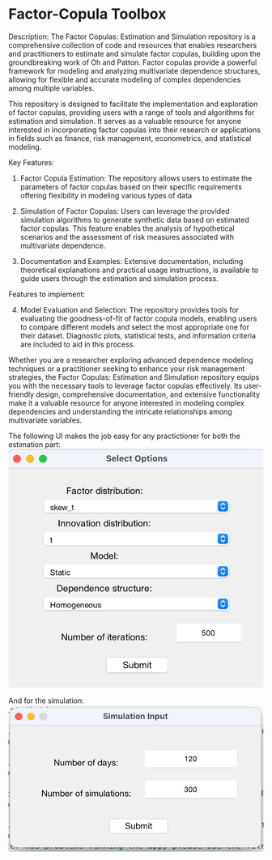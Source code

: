 # Factor-Copula Toolbox

Description:
The Factor Copulas: Estimation and Simulation repository is a comprehensive collection of code and resources that enables researchers and practitioners to estimate and simulate factor copulas, building upon the groundbreaking work of Oh and Patton. Factor copulas provide a powerful framework for modeling and analyzing multivariate dependence structures, allowing for flexible and accurate modeling of complex dependencies among multiple variables.

This repository is designed to facilitate the implementation and exploration of factor copulas, providing users with a range of tools and algorithms for estimation and simulation. It serves as a valuable resource for anyone interested in incorporating factor copulas into their research or applications in fields such as finance, risk management, econometrics, and statistical modeling.

Key Features:

1. Factor Copula Estimation: The repository allows users to estimate the parameters of factor copulas based on their specific requirements offering flexibility in modeling various types of data

2. Simulation of Factor Copulas: Users can leverage the provided simulation algorithms to generate synthetic data based on estimated factor copulas. This feature enables the analysis of hypothetical scenarios and the assessment of risk measures associated with multivariate dependence.

3. Documentation and Examples: Extensive documentation, including theoretical explanations and practical usage instructions, is available to guide users through the estimation and simulation process.

Features to implement:

4. Model Evaluation and Selection: The repository provides tools for evaluating the goodness-of-fit of factor copula models, enabling users to compare different models and select the most appropriate one for their dataset. Diagnostic plots, statistical tests, and information criteria are included to aid in this process.

Whether you are a researcher exploring advanced dependence modeling techniques or a practitioner seeking to enhance your risk management strategies, the Factor Copulas: Estimation and Simulation repository equips you with the necessary tools to leverage factor copulas effectively. Its user-friendly design, comprehensive documentation, and extensive functionality make it a valuable resource for anyone interested in modeling complex dependencies and understanding the intricate relationships among multivariate variables.

The following UI makes the job easy for any practictioner for both the estimation part:
![plot](https://github.com/FrancescoGirardi/Factor-Copula-Toolbox/blob/c20bebce0cc3fc1a3e3fa939216d6c94d34e299d/User%20Interface.png)

And for the simulation:
![plot](https://github.com/FrancescoGirardi/Factor-Copula-Toolbox/blob/6bc0b0f469ea1498a0a87494029677a2266f3791/Screenshot%202023-05-20%20alle%2010.52.45.png)
